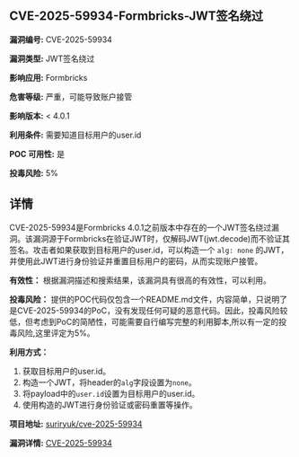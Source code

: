 ## CVE-2025-59934-Formbricks-JWT签名绕过

**漏洞编号:** CVE-2025-59934

**漏洞类型:** JWT签名绕过

**影响应用:** Formbricks

**危害等级:** 严重，可能导致账户接管

**影响版本:** < 4.0.1

**利用条件:** 需要知道目标用户的user.id

**POC 可用性:** 是

**投毒风险:** 5%

## 详情

CVE-2025-59934是Formbricks 4.0.1之前版本中存在的一个JWT签名绕过漏洞。该漏洞源于Formbricks在验证JWT时，仅解码JWT(jwt.decode)而不验证其签名。攻击者如果获取到目标用户的user.id，可以构造一个 `alg: none` 的JWT，并使用此JWT进行身份验证并重置目标用户的密码，从而实现账户接管。

**有效性：** 根据漏洞描述和搜索结果，该漏洞具有很高的有效性，可以利用。

**投毒风险：** 提供的POC代码仅包含一个README.md文件，内容简单，只说明了是CVE-2025-59934的PoC，没有发现任何可疑的恶意代码。因此，投毒风险较低，但考虑到PoC的简陋性，可能需要自行编写完整的利用脚本,所以有一定的投毒风险,这里评定为5%。

**利用方式：**
1.  获取目标用户的user.id。
2.  构造一个JWT，将header的`alg`字段设置为`none`。
3.  将payload中的`user.id`设置为目标用户的user.id。
4.  使用构造的JWT进行身份验证或密码重置等操作。

**项目地址:** [suriryuk/cve-2025-59934](https://github.com/suriryuk/cve-2025-59934)

**漏洞详情:** [CVE-2025-59934](https://nvd.nist.gov/vuln/detail/CVE-2025-59934)